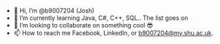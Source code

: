 - 👋 Hi, I’m @b9007204 (Josh)
- 🌱 I’m currently learning Java, C#, C++, SQL.. The list goes on
- 💞️ I’m looking to collaborate on something cool 😎
- 📫 How to reach me Facebook, LinkedIn, or b9007204@my.shu.ac.uk.

<!---
b9007204/b9007204 is a ✨ special ✨ repository because its `README.md` (this file) appears on your GitHub profile.
You can click the Preview link to take a look at your changes.
--->
